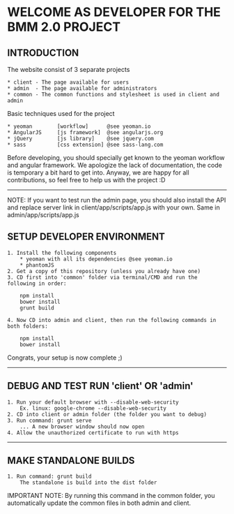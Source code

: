 WELCOME AS DEVELOPER FOR THE BMM 2.0 PROJECT
============================================


INTRODUCTION
------------

The website consist of 3 separate projects

    * client - The page available for users
    * admin  - The page available for administrators
    * common - The common functions and stylesheet is used in client and admin


Basic techniques used for the project

    * yeoman        [workflow]      @see yeoman.io
    * AngularJS     [js framework]  @see angularjs.org
    * jQuery        [js library]    @see jquery.com
    * sass          [css extension] @see sass-lang.com


Before developing, you should specially get known to the yeoman workflow and angular framework.
We apologize the lack of documentation, the code is temporary a bit hard to get into.
Anyway, we are happy for all contributions, so feel free to help us with the project :D
____________________________________________


NOTE:
    If you want to test run the admin page, you should also install the
    API and replace server link in client/app/scripts/app.js with your own.
    Same in admin/app/scripts/app.js

SETUP DEVELOPER ENVIRONMENT
---------------------------

    1. Install the following components
        * yeoman with all its dependencies @see yeoman.io
        * phantomJS
    2. Get a copy of this repository (unless you already have one)
    3. CD first into 'common' folder via terminal/CMD and run the following in order:

        npm install
        bower install
        grunt build

    4. Now CD into admin and client, then run the following commands in both folders:

        npm install
        bower install

Congrats, your setup is now complete ;)
____________________________________________


DEBUG AND TEST RUN 'client' OR 'admin'
--------------------------------------

    1. Run your default browser with --disable-web-security
        Ex. linux: google-chrome --disable-web-security
    2. CD into client or admin folder (the folder you want to debug)
    3. Run command: grunt serve
        ... A new browser window should now open
    4. Allow the unauthorized certificate to run with https


____________________________________________


MAKE STANDALONE BUILDS
----------------------

    1. Run command: grunt build
        The standalone is build into the dist folder

IMPORTANT NOTE:
    By running this command in the common folder, you automatically update the common files
    in both admin and client.